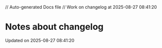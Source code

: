 // Auto-generated Docs file
// Work on changelog at 2025-08-27 08:41:20
# Notes about changelog
Updated on 2025-08-27 08:41:20
